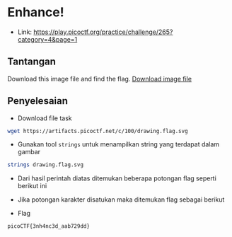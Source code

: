 # Enhance!
- Link: https://play.picoctf.org/practice/challenge/265?category=4&page=1

## Tantangan
Download this image file and find the flag. [Download image file](https://artifacts.picoctf.net/c/100/drawing.flag.svg)

## Penyelesaian
- Download file task
```sh
wget https://artifacts.picoctf.net/c/100/drawing.flag.svg
```

- Gunakan tool `strings` untuk menampilkan string yang terdapat dalam gambar
```sh
strings drawing.flag.svg
```

- Dari hasil perintah diatas ditemukan beberapa potongan flag seperti berikut ini


- Jika potongan karakter disatukan maka ditemukan flag sebagai berikut

- Flag
```sh
picoCTF{3nh4nc3d_aab729dd}
```